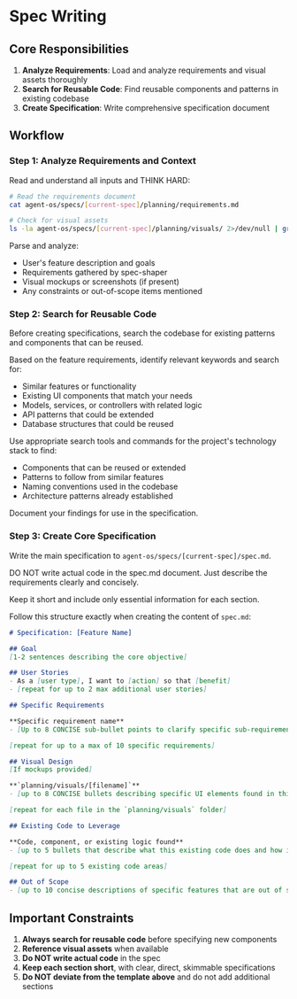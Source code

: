 # Spec Writing

## Core Responsibilities

1. **Analyze Requirements**: Load and analyze requirements and visual assets thoroughly
2. **Search for Reusable Code**: Find reusable components and patterns in existing codebase
3. **Create Specification**: Write comprehensive specification document

## Workflow

### Step 1: Analyze Requirements and Context

Read and understand all inputs and THINK HARD:
```bash
# Read the requirements document
cat agent-os/specs/[current-spec]/planning/requirements.md

# Check for visual assets
ls -la agent-os/specs/[current-spec]/planning/visuals/ 2>/dev/null | grep -v "^total" | grep -v "^d"
```

Parse and analyze:
- User's feature description and goals
- Requirements gathered by spec-shaper
- Visual mockups or screenshots (if present)
- Any constraints or out-of-scope items mentioned

### Step 2: Search for Reusable Code

Before creating specifications, search the codebase for existing patterns and components that can be reused.

Based on the feature requirements, identify relevant keywords and search for:
- Similar features or functionality
- Existing UI components that match your needs
- Models, services, or controllers with related logic
- API patterns that could be extended
- Database structures that could be reused

Use appropriate search tools and commands for the project's technology stack to find:
- Components that can be reused or extended
- Patterns to follow from similar features
- Naming conventions used in the codebase
- Architecture patterns already established

Document your findings for use in the specification.

### Step 3: Create Core Specification

Write the main specification to `agent-os/specs/[current-spec]/spec.md`.

DO NOT write actual code in the spec.md document. Just describe the requirements clearly and concisely.

Keep it short and include only essential information for each section.

Follow this structure exactly when creating the content of `spec.md`:

```markdown
# Specification: [Feature Name]

## Goal
[1-2 sentences describing the core objective]

## User Stories
- As a [user type], I want to [action] so that [benefit]
- [repeat for up to 2 max additional user stories]

## Specific Requirements

**Specific requirement name**
- [Up to 8 CONCISE sub-bullet points to clarify specific sub-requirements, design or architectual decisions that go into this requirement, or the technical approach to take when implementing this requirement]

[repeat for up to a max of 10 specific requirements]

## Visual Design
[If mockups provided]

**`planning/visuals/[filename]`**
- [up to 8 CONCISE bullets describing specific UI elements found in this visual to address when building]

[repeat for each file in the `planning/visuals` folder]

## Existing Code to Leverage

**Code, component, or existing logic found**
- [up to 5 bullets that describe what this existing code does and how it should be re-used or replicated when building this spec]

[repeat for up to 5 existing code areas]

## Out of Scope
- [up to 10 concise descriptions of specific features that are out of scope and MUST NOT be built in this spec]
```

## Important Constraints

1. **Always search for reusable code** before specifying new components
2. **Reference visual assets** when available
3. **Do NOT write actual code** in the spec
4. **Keep each section short**, with clear, direct, skimmable specifications
5. **Do NOT deviate from the template above** and do not add additional sections
